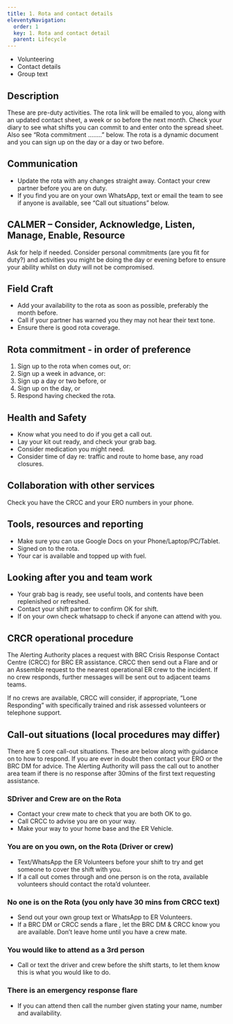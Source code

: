 ```yaml
---
title: 1. Rota and contact details
eleventyNavigation:
  order: 1
  key: 1. Rota and contact detail
  parent: Lifecycle
---
```


* Volunteering
* Contact details
* Group text

## Description

These are pre-duty activities. The rota link will be emailed to you, along with an updated contact sheet, a week or so before the next month. Check your diary to see what shifts you can commit to and enter onto the spread sheet. Also see “Rota commitment ……..” below. The rota is a dynamic document and you can sign up on the day or a day or two before.

## Communication

* Update the rota with any changes straight away.  Contact your crew partner before you are on duty.
* If you find you are on your own WhatsApp, text or email the team to see if anyone is available, see “Call out situations” below.

## CALMER – Consider, Acknowledge, Listen, Manage, Enable, Resource

Ask for help if needed.  Consider personal commitments (are you fit for duty?) and activities you might be doing the day or evening before to ensure your ability whilst on duty will not be compromised.

## Field Craft

* Add your availability to the rota as soon as possible, preferably the month before.
* Call if your partner has warned you they may not hear their text tone.
* Ensure there is good rota coverage.

## Rota commitment - in order of preference

1. Sign up to the rota when comes out, or:
2. Sign up a week in advance, or:
3. Sign up a day or two before, or
4. Sign up on the day, or
5. Respond having checked the rota.

## Health and Safety

* Know what you need to do if you get a call out.
* Lay your kit out ready, and check your grab bag.
* Consider medication you might need.
* Consider time of day re: traffic and route to home base, any road closures.

## Collaboration with other services

Check you have the CRCC and your ERO numbers in your phone.

## Tools, resources and reporting

* Make sure you can use Google Docs on your Phone/Laptop/PC/Tablet.
* Signed on to the rota.
* Your car is available and topped up with fuel.

## Looking after you and team work

* Your grab bag is ready, see useful tools, and contents have been replenished or refreshed.
* Contact your shift partner to confirm OK for shift.
* If on your own check whatsapp to check if anyone can attend with you.

## CRCR operational procedure

The Alerting Authority places a request with BRC Crisis Response Contact Centre (CRCC) for BRC ER assistance. CRCC then send out a Flare and or an Assemble request to the nearest operational ER crew to the incident. If no crew responds, further messages will be sent out to adjacent teams teams.  

If no crews are available, CRCC will consider, if appropriate, “Lone Responding” with specifically trained and risk assessed volunteers or telephone support.

## Call-out situations (local procedures may differ)
<!-- TODO images-->
There are 5 core call-out situations. These are below along with guidance on to how to respond. If you are ever in doubt then contact your ERO or the BRC DM for advice. The Alerting Authority will pass the call out to another area team if there is no response after 30mins of the first text requesting assistance.

### SDriver and Crew are on the Rota

* Contact your crew mate to check that you are both OK to go.
* Call CRCC to advise you are on your way.
* Make your way to your home base and the ER Vehicle.

### You are on you own, on the Rota (Driver or crew)

* Text/WhatsApp the ER Volunteers before your shift to try and get someone to cover the shift with you.
* If a call out comes through and one person is on the rota, available volunteers should contact the rota’d volunteer.

### No one is on the Rota (you only have 30 mins from CRCC text)

* Send out your own group text or WhatsApp  to ER Volunteers.
* If a BRC DM or CRCC sends a flare <!--TODO (like above)-->, let the BRC DM & CRCC know you are available. Don’t leave home until you have a crew mate.

### You would like to attend as a 3rd person

* Call or text the driver and crew before the shift starts, to let them know this is what you would like to do.

### There is an emergency response flare

* If you can attend then call the number given stating your name, number and availability.
